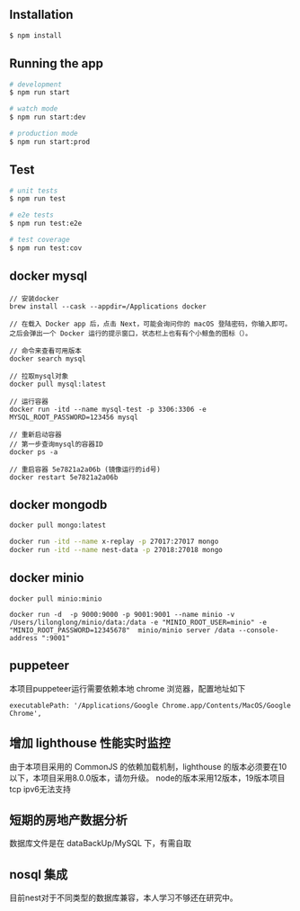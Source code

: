 
## Installation

```bash
$ npm install
```

## Running the app

```bash
# development
$ npm run start

# watch mode
$ npm run start:dev

# production mode
$ npm run start:prod
```

## Test

```bash
# unit tests
$ npm run test

# e2e tests
$ npm run test:e2e

# test coverage
$ npm run test:cov
```

## docker mysql

```
// 安装docker
brew install --cask --appdir=/Applications docker

// 在载入 Docker app 后，点击 Next，可能会询问你的 macOS 登陆密码，你输入即可。之后会弹出一个 Docker 运行的提示窗口，状态栏上也有有个小鲸鱼的图标（）。

// 命令来查看可用版本
docker search mysql

// 拉取mysql对象
docker pull mysql:latest

// 运行容器
docker run -itd --name mysql-test -p 3306:3306 -e MYSQL_ROOT_PASSWORD=123456 mysql

// 重新启动容器
// 第一步查询mysql的容器ID
docker ps -a

// 重启容器 5e7821a2a06b (镜像运行的id号)
docker restart 5e7821a2a06b
```

## docker mongodb
```bash
docker pull mongo:latest

docker run -itd --name x-replay -p 27017:27017 mongo
docker run -itd --name nest-data -p 27018:27018 mongo

```

## docker minio
```
docker pull minio:minio

docker run -d  -p 9000:9000 -p 9001:9001 --name minio -v /Users/lilonglong/minio/data:/data -e "MINIO_ROOT_USER=minio" -e "MINIO_ROOT_PASSWORD=12345678"  minio/minio server /data --console-address ":9001"
```

## puppeteer
本项目puppeteer运行需要依赖本地 chrome 浏览器，配置地址如下
```
executablePath: '/Applications/Google Chrome.app/Contents/MacOS/Google Chrome',
```


## 增加 lighthouse 性能实时监控
由于本项目采用的 CommonJS 的依赖加载机制，lighthouse 的版本必须要在10以下，本项目采用8.0.0版本，请勿升级。
node的版本采用12版本，19版本项目tcp ipv6无法支持

## 短期的房地产数据分析
数据库文件是在 dataBackUp/MySQL 下，有需自取


## nosql 集成
目前nest对于不同类型的数据库兼容，本人学习不够还在研究中。
